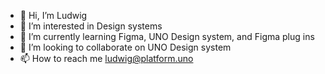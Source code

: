 - 👋 Hi, I’m Ludwig
- 👀 I’m interested in Design systems
- 🌱 I’m currently learning Figma, UNO Design system, and Figma plug ins
- 💞️ I’m looking to collaborate on UNO Design system
- 📫 How to reach me ludwig@platform.uno

<!---
NVLudwig/NVLudwig is a ✨ special ✨ repository because its `README.md` (this file) appears on your GitHub profile.
You can click the Preview link to take a look at your changes.
--->
